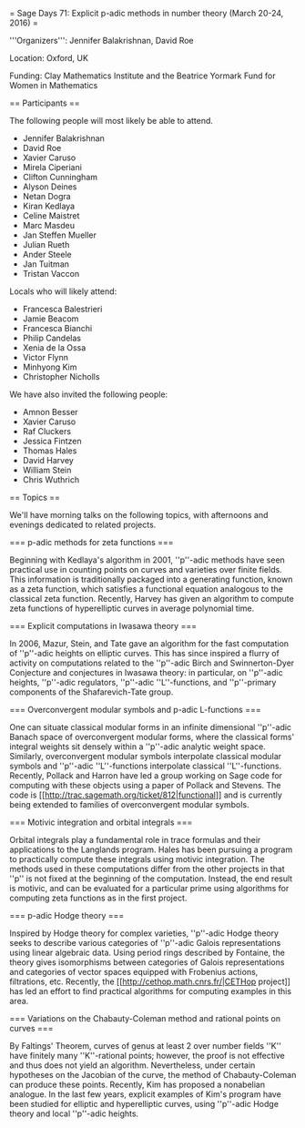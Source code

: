 = Sage Days 71: Explicit p-adic methods in number theory (March 20-24, 2016) =

'''Organizers''': Jennifer Balakrishnan, David Roe

Location: Oxford, UK

Funding: Clay Mathematics Institute and the Beatrice Yormark Fund for Women in Mathematics

== Participants ==

The following people will most likely be able to attend.

 * Jennifer Balakrishnan
 * David Roe
 * Xavier Caruso
 * Mirela Ciperiani
 * Clifton Cunningham
 * Alyson Deines
 * Netan Dogra
 * Kiran Kedlaya
 * Celine Maistret
 * Marc Masdeu
 * Jan Steffen Mueller
 * Julian Rueth
 * Ander Steele
 * Jan Tuitman
 * Tristan Vaccon

Locals who will likely attend:

 * Francesca Balestrieri
 * Jamie Beacom
 * Francesca Bianchi
 * Philip Candelas
 * Xenia de la Ossa
 * Victor Flynn
 * Minhyong Kim
 * Christopher Nicholls

We have also invited the following people:

 * Amnon Besser
 * Xavier Caruso
 * Raf Cluckers
 * Jessica Fintzen
 * Thomas Hales
 * David Harvey
 * William Stein
 * Chris Wuthrich

== Topics ==

We'll have morning talks on the following topics, with afternoons and evenings dedicated to related projects.

=== p-adic methods for zeta functions ===

Beginning with Kedlaya's algorithm in 2001, ''p''-adic methods have seen practical use in counting points on curves and varieties over finite fields.  This information is traditionally packaged into a generating function, known as a zeta function, which satisfies a functional equation analogous to the classical zeta function.  Recently, Harvey has given an algorithm to compute zeta functions of hyperelliptic curves in average polynomial time.

=== Explicit computations in Iwasawa theory ===

In 2006, Mazur, Stein, and Tate gave an algorithm for the fast computation of ''p''-adic heights on elliptic curves. This has since inspired a flurry of activity on computations related to the ''p''-adic Birch and Swinnerton-Dyer Conjecture and conjectures in Iwasawa theory: in particular, on ''p''-adic heights, ''p''-adic regulators, ''p''-adic ''L''-functions, and ''p''-primary components of the Shafarevich-Tate group.

=== Overconvergent modular symbols and p-adic L-functions ===

One can situate classical modular forms in an infinite dimensional ''p''-adic Banach space of overconvergent modular forms, where the classical forms' integral weights sit densely within a ''p''-adic analytic weight space.  Similarly, overconvergent modular symbols interpolate classical modular symbols and ''p''-adic ''L''-functions interpolate classical ''L''-functions.  Recently, Pollack and Harron have led a group working on Sage code for computing with these objects using a paper of Pollack and Stevens.  The code is [[http://trac.sagemath.org/ticket/812|functional]] and is currently being extended to families of overconvergent modular symbols.

=== Motivic integration and orbital integrals ===

Orbital integrals play a fundamental role in trace formulas and their applications to the Langlands program.  Hales has been pursuing a program to practically compute these integrals using motivic integration.  The methods used in these computations differ from the other projects in that ''p'' is not fixed at the beginning of the computation.  Instead, the end result is motivic, and can be evaluated for a particular prime using algorithms for computing zeta functions as in the first project.

=== p-adic Hodge theory ===
 
Inspired by Hodge theory for complex varieties, ''p''-adic Hodge theory seeks to describe various categories of ''p''-adic Galois representations using linear algebraic data.  Using period rings described by Fontaine, the theory gives isomorphisms between categories of Galois representations and categories of vector spaces equipped with Frobenius actions, filtrations, etc.  Recently, the [[http://cethop.math.cnrs.fr/|CETHop project]] has led an effort to find practical algorithms for computing examples in this area.

=== Variations on the Chabauty-Coleman method and rational points on curves ===

By Faltings' Theorem, curves of genus at least 2 over number fields ''K'' have finitely many ''K''-rational points; however, the proof is not effective and thus does not yield an algorithm. Nevertheless, under certain hypotheses on the Jacobian of the curve, the method of Chabauty-Coleman can produce these points. Recently, Kim has proposed a nonabelian analogue.  In the last few years, explicit examples of Kim's program have been studied for elliptic and hyperelliptic curves, using ''p''-adic Hodge theory and local ''p''-adic heights.
